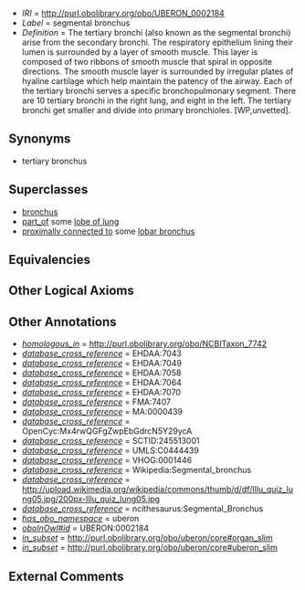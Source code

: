  * *IRI* = http://purl.obolibrary.org/obo/UBERON_0002184
 * *Label* = segmental bronchus
 * *Definition* = The tertiary bronchi (also known as the segmental bronchi) arise from the secondary bronchi. The respiratory epithelium lining their lumen is surrounded by a layer of smooth muscle. This layer is composed of two ribbons of smooth muscle that spiral in opposite directions. The smooth muscle layer is surrounded by irregular plates of hyaline cartilage which help maintain the patency of the airway. Each of the tertiary bronchi serves a specific bronchopulmonary segment. There are 10 tertiary bronchi in the right lung, and eight in the left. The tertiary bronchi get smaller and divide into primary bronchioles. [WP,unvetted].

## Synonyms

 * tertiary bronchus

## Superclasses

 * [bronchus](../../UBERON/85/UBERON_0002185.md)
 * [part_of](../../BFO/50/BFO_0000050.md) some [lobe of lung](../../UBERON/01/UBERON_0000101.md)
 * [proximally connected to](../../core#proximally/to/core#proximally_connected_to.md) some [lobar bronchus](../../UBERON/83/UBERON_0002183.md)

## Equivalencies


## Other Logical Axioms


## Other Annotations

 * *[homologous_in](../../core#homologous/in/core#homologous_in.md)* = http://purl.obolibrary.org/obo/NCBITaxon_7742
 * *[database_cross_reference](../../ef/oboInOwl#hasDbXref.md)* = EHDAA:7043
 * *[database_cross_reference](../../ef/oboInOwl#hasDbXref.md)* = EHDAA:7049
 * *[database_cross_reference](../../ef/oboInOwl#hasDbXref.md)* = EHDAA:7058
 * *[database_cross_reference](../../ef/oboInOwl#hasDbXref.md)* = EHDAA:7064
 * *[database_cross_reference](../../ef/oboInOwl#hasDbXref.md)* = EHDAA:7070
 * *[database_cross_reference](../../ef/oboInOwl#hasDbXref.md)* = FMA:7407
 * *[database_cross_reference](../../ef/oboInOwl#hasDbXref.md)* = MA:0000439
 * *[database_cross_reference](../../ef/oboInOwl#hasDbXref.md)* = OpenCyc:Mx4rwQGFgZwpEbGdrcN5Y29ycA
 * *[database_cross_reference](../../ef/oboInOwl#hasDbXref.md)* = SCTID:245513001
 * *[database_cross_reference](../../ef/oboInOwl#hasDbXref.md)* = UMLS:C0444439
 * *[database_cross_reference](../../ef/oboInOwl#hasDbXref.md)* = VHOG:0001446
 * *[database_cross_reference](../../ef/oboInOwl#hasDbXref.md)* = Wikipedia:Segmental_bronchus
 * *[database_cross_reference](../../ef/oboInOwl#hasDbXref.md)* = http://upload.wikimedia.org/wikipedia/commons/thumb/d/df/Illu_quiz_lung05.jpg/200px-Illu_quiz_lung05.jpg
 * *[database_cross_reference](../../ef/oboInOwl#hasDbXref.md)* = ncithesaurus:Segmental_Bronchus
 * *[has_obo_namespace](../../ce/oboInOwl#hasOBONamespace.md)* = uberon
 * *[oboInOwl#id](../../id/oboInOwl#id.md)* = UBERON:0002184
 * *[in_subset](../../et/oboInOwl#inSubset.md)* = http://purl.obolibrary.org/obo/uberon/core#organ_slim
 * *[in_subset](../../et/oboInOwl#inSubset.md)* = http://purl.obolibrary.org/obo/uberon/core#uberon_slim

## External Comments

